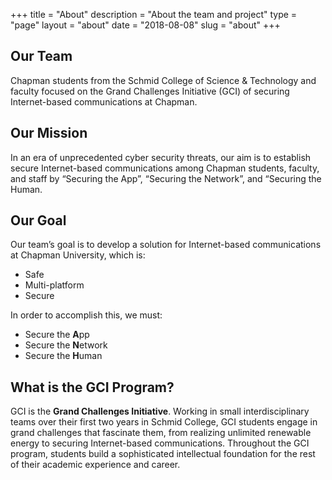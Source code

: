 +++
title = "About"
description = "About the team and project"
type = "page"
layout = "about"
date = "2018-08-08"
slug = "about"
+++

## **Our Team**

Chapman students from the Schmid College of Science & Technology and faculty focused on the Grand Challenges Initiative (GCI) of securing Internet-based communications at Chapman.

## **Our Mission**

In an era of unprecedented cyber security threats, our aim is to establish secure Internet-based communications among Chapman students, faculty, and staff by “Securing the App”, “Securing the Network”, and “Securing the Human.

## **Our Goal**

Our team’s goal is to develop a solution for Internet-based communications at Chapman University, which is:

- Safe
- Multi-platform
- Secure

In order to accomplish this, we must: 

- Secure the **A**pp
- Secure the **N**etwork
- Secure the **H**uman

## **What is the GCI Program?**

GCI is the **Grand Challenges Initiative**. Working in small interdisciplinary teams over their first two years in Schmid College, GCI students engage in grand challenges that fascinate them, from realizing unlimited renewable energy to securing Internet-based communications. Throughout the GCI program, students build a sophisticated intellectual foundation for the rest of their academic experience and career.
